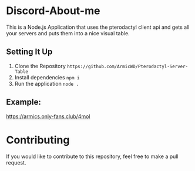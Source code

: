 # Discord-About-me

This is a Node.js Application that uses the pterodactyl client api and gets all your servers and puts them into a nice visual table.

## Setting It Up
1. Clone the Repository `https://github.com/ArmicWD/Pterodactyl-Server-Table`
2. Install dependencies `npm i`
3. Run the application `node .`

## Example: 
https://armics.only-fans.club/4mol

# Contributing
If you would like to contribute to this repository, feel free to make a pull request.
